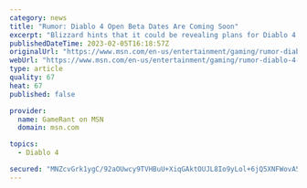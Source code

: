 ```yaml
---
category: news
title: "Rumor: Diablo 4 Open Beta Dates Are Coming Soon"
excerpt: "Blizzard hints that it could be revealing plans for Diablo 4's open beta at the upcoming IGN Fan Fest 2023 event, or somewhere similar."
publishedDateTime: 2023-02-05T16:18:57Z
originalUrl: "https://www.msn.com/en-us/entertainment/gaming/rumor-diablo-4-open-beta-dates-are-coming-soon/ar-AA178UXM"
webUrl: "https://www.msn.com/en-us/entertainment/gaming/rumor-diablo-4-open-beta-dates-are-coming-soon/ar-AA178UXM"
type: article
quality: 67
heat: 67
published: false

provider:
  name: GameRant on MSN
  domain: msn.com

topics:
  - Diablo 4

secured: "MNZcvGrk1ygC/92aOUwcy9TVHBuU+XiqGAktOUJL8Io9yLol+6jQ5XNFWovA5S06umyzxa6SzedsMlYTcnrQ7h07CKUfV3w//ZSrexLO1PtwlfygZplMJAs1uPuABPd7Xo2jQ9p8EL1rsybuS+HWka+FnZrQBfUpzDioMX6SMtvMMBP8p03dWWxY4P9j9xh5Oyxz+1+irPNShzg0sfKwz61tGrYMrbu1P72suiueWHBWxq/6yClkKVI+xLuZxk8Uv9hJQbVWg3P+echnr1uotMCWFQxtD1Vtei/EtjIykl/NNoXyLM+XfEFAhOxE45mNjozkd0MbAXKDOwFPibBvmR90ONZK0FtCAR64AFrdLIA=;L4p2dMKWvL0kggFp1Bod1A=="
---
```


